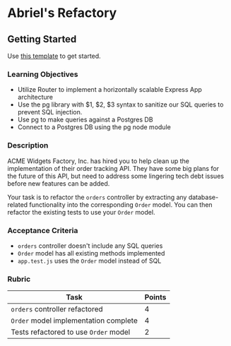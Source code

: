 # Abriel's Refactory

## Getting Started

Use [this template](https://github.com/alchemycodelab/backend-refactory) to get started.

### Learning Objectives

- Utilize Router to implement a horizontally scalable Express App architecture
- Use the pg library with $1, $2, $3 syntax to sanitize our SQL queries to prevent SQL injection.
- Use pg to make queries against a Postgres DB
- Connect to a Postgres DB using the pg node module

### Description

ACME Widgets Factory, Inc. has hired you to help clean up the implementation of their order tracking API. They have some big plans for the future of this API, but need to address some lingering tech debt issues before new features can be added.

Your task is to refactor the `orders` controller by extracting any database-related functionality into the corresponding `Order` model. You can then refactor the existing tests to use your `Order` model.

### Acceptance Criteria

- `orders` controller doesn't include any SQL queries
- `Order` model has all existing methods implemented
- `app.test.js` uses the `Order` model instead of SQL

### Rubric

| Task                                  | Points |
| ------------------------------------- | ------ |
| `orders` controller refactored        | 4      |
| `Order` model implementation complete | 4      |
| Tests refactored to use `Order` model | 2      |
